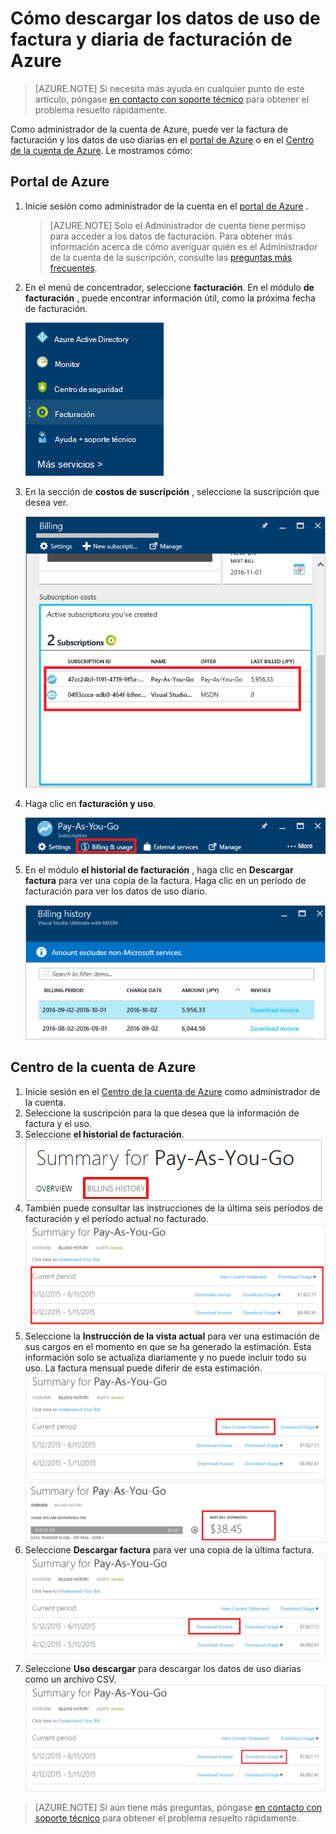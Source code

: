 <properties
    pageTitle="Cómo descargar los datos de uso de factura y diaria de facturación de Azure | Microsoft Azure"
    description="Describe cómo descargar su factura de facturación de Azure y los datos de uso diaria"
    services=""
    documentationCenter=""
    authors="genlin"
    manager="mbaldwin"
    editor=""
    tags="billing"
    />

<tags
    ms.service="billing"
    ms.workload="na"
    ms.tgt_pltfrm="na"
    ms.devlang="na"
    ms.topic="article"
    ms.date="10/10/2016"
    ms.author="genli"/>

# <a name="how-to-download-your-azure-billing-invoice-and-daily-usage-data"></a>Cómo descargar los datos de uso de factura y diaria de facturación de Azure

> [AZURE.NOTE] Si necesita más ayuda en cualquier punto de este artículo, póngase [en contacto con soporte técnico](https://portal.azure.com/?#blade/Microsoft_Azure_Support/HelpAndSupportBlade) para obtener el problema resuelto rápidamente.

Como administrador de la cuenta de Azure, puede ver la factura de facturación y los datos de uso diarias en el [portal de Azure](https://portal.azure.com) o en el [Centro de la cuenta de Azure](https://account.windowsazure.com/subscriptions). Le mostramos cómo:

## <a name="azure-portal"></a>Portal de Azure

1. Inicie sesión como administrador de la cuenta en el [portal de Azure](https://portal.azure.com) .

    >[AZURE.NOTE] Solo el Administrador de cuenta tiene permiso para acceder a los datos de facturación. Para obtener más información acerca de cómo averiguar quién es el Administrador de la cuenta de la suscripción, consulte las [preguntas más frecuentes](billing-subscription-transfer.md#faq).

2. En el menú de concentrador, seleccione **facturación**. En el módulo **de facturación** , puede encontrar información útil, como la próxima fecha de facturación.

    ![botón facturación](./media/billing-download-azure-invoice-daily-usage-date/billing1.png)
3. En la sección de **costos de suscripción** , seleccione la suscripción que desea ver.

    ![botón facturación](./media/billing-download-azure-invoice-daily-usage-date/billing2.png)
4. Haga clic en **facturación y uso**.

    ![facturación y el uso](./media/billing-download-azure-invoice-daily-usage-date/billing3.png)

5. En el módulo **el historial de facturación** , haga clic en **Descargar factura** para ver una copia de la factura. Haga clic en un período de facturación para ver los datos de uso diario.

    ![detalles de la facturación](./media/billing-download-azure-invoice-daily-usage-date/billing4.png)

## <a name="azure-account-center"></a>Centro de la cuenta de Azure

1. Inicie sesión en el [Centro de la cuenta de Azure](https://account.windowsazure.com/subscriptions) como administrador de la cuenta.
2. Seleccione la suscripción para la que desea que la información de factura y el uso.
3. Seleccione **el historial de facturación**. </br>![billinghistory](./media/billing-download-azure-invoice-daily-usage-date/Billinghisotry.png)
4. También puede consultar las instrucciones de la última seis períodos de facturación y el período actual no facturado. </br>![billingsum](./media/billing-download-azure-invoice-daily-usage-date/billingSum.png)</br>
5. Seleccione la **Instrucción de la vista actual** para ver una estimación de sus cargos en el momento en que se ha generado la estimación. Esta información solo se actualiza diariamente y no puede incluir todo su uso. La factura mensual puede diferir de esta estimación.</br>![billingsum2](./media/billing-download-azure-invoice-daily-usage-date/billingSum2.png)</br>![billingsum3](./media/billing-download-azure-invoice-daily-usage-date/billingSum3.png)</br>
6. Seleccione **Descargar factura** para ver una copia de la última factura. </br>![DLInvoice](./media/billing-download-azure-invoice-daily-usage-date/DLInvoice1.png)
7. Seleccione **Uso descargar** para descargar los datos de uso diarias como un archivo CSV.</br>![DLusage](./media/billing-download-azure-invoice-daily-usage-date/DLusage.png)

> [AZURE.NOTE] Si aún tiene más preguntas, póngase [en contacto con soporte técnico](https://portal.azure.com/?#blade/Microsoft_Azure_Support/HelpAndSupportBlade) para obtener el problema resuelto rápidamente.
